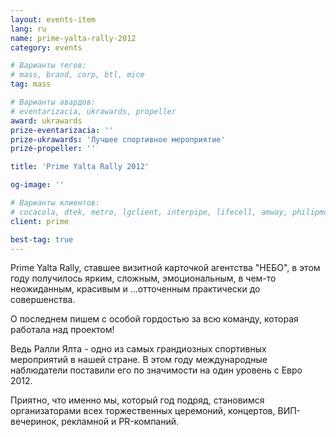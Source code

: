 ```yaml
---
layout: events-item
lang: ru
name: prime-yalta-rally-2012
category: events

# Варианты тегов:
# mass, brand, corp, btl, mice
tag: mass

# Варианты авардов:
# eventarizacia, ukrawards, propeller
award: ukrawards
prize-eventarizacia: ''
prize-ukrawards: 'Лучшее спортивное мероприятие'
prize-propeller: ''

title: 'Prime Yalta Rally 2012'

og-image: ''

# Варианты клиентов:
# cocacola, dtek, metro, lgclient, interpipe, lifecell, amway, philipmorris, olymp, maristela, udp, top, zefir, unicef, wog, sebbank, niko, nemiroff, maxim, velykakyshenia, marieclaire, chervonenkoracing, burn, altis, mts, prime, seppala, lifeclient, pekingduck,
client: prime

best-tag: true
---
```


Prime Yalta Rally, ставшее визитной карточкой агентства "НЕБО", в этом году получилось ярким, сложным, эмоциональным, в чем-то неожиданным, красивым и ...отточенным практически до совершенства.

О последнем пишем с особой гордостью за всю команду, которая работала над проектом!

Ведь Ралли Ялта - одно из самых грандиозных спортивных мероприятий в нашей стране. В этом году международные наблюдатели поставили его по значимости на один уровень с Евро 2012.

Приятно, что именно мы, который год подряд, становимся организаторами всех торжественных церемоний, концертов, ВИП-вечеринок, рекламной и PR-компаний.
